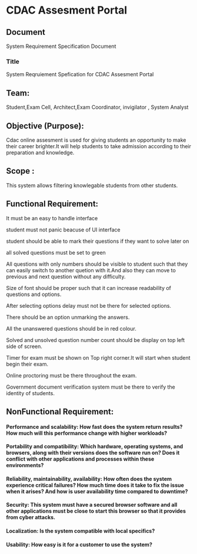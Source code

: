 # CDAC Assesment Portal

## Document
System Requirement Specification Document

### Title
System Reqruiement Spefication for CDAC Assesment Portal

## Team:
Student,Exam Cell, Architect,Exam Coordinator, invigilator , System Analyst

## Objective (Purpose):
Cdac online assesment is used for giving students an opportunity to make their career brighter.It will help students to take admission according to their preparation and knowledge.

## Scope : 
This system allows filtering knowlegable students from other students.

## Functional Requirement:
It must be an easy to handle interface

student must not panic beacuse of UI interface

student should be able to mark their questions if they want to solve later on 

all solved questions must be set to green 

All questions with only numbers should be visible to student such that they can easily switch to 
another quetion with it.And also they can move to previous and next question without any difficulty.

Size of font should be proper such that it can increase readability of questions and options.

After selecting options delay must not be there for selected options.

There should be an option unmarking the answers.

All the unanswered questions should be in red colour.

Solved and unsolved question number count should be display on top left side of 
screen.

Timer for exam must be shown on Top right corner.It will start when student begin 
their exam.

Online proctoring must be there throughout the exam.

Government document verification system must be there to verify the identity of 
students.

## NonFunctional Requirement:

#### Performance and scalability: How fast does the system return results? How much will this performance change with higher workloads?

#### Portability and compatibility: Which hardware, operating systems, and browsers, along with their versions does the software run on? Does it conflict with other applications and processes within these environments?

#### Reliability, maintainability, availability: How often does the system experience critical failures? How much time does it take to fix the issue when it arises? And how is user availability time compared to downtime?

#### Security: This system must have a secured browser software and all other applications must be close to start this browser so that it provides from cyber attacks. 

#### Localization: Is the system compatible with local specifics?

#### Usability: How easy is it for a customer to use the system?



